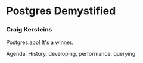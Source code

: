 # Postgres Demystified

### Craig Kersteins

Postgres.app! It's a winner.

Agenda: History, developing, performance, querying.
